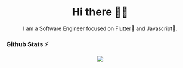 <h1 align='center'>Hi there 👋🏾 </h1>

<p align='center'>I am a Software Engineer focused on Flutter💙 and Javascript💛.

### Github Stats ⚡


<p align="center">
     <img src="https://capsule-render.vercel.app/api?type=waving&color=gradient&height=100&section=footer"/>
</p>
